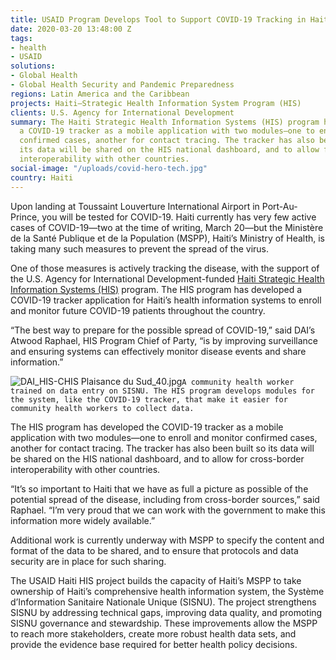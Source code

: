 ```yaml
---
title: USAID Program Develops Tool to Support COVID-19 Tracking in Haiti
date: 2020-03-20 13:48:00 Z
tags:
- health
- USAID
solutions:
- Global Health
- Global Health Security and Pandemic Preparedness
regions: Latin America and the Caribbean
projects: Haiti—Strategic Health Information System Program (HIS)
clients: U.S. Agency for International Development
summary: The Haiti Strategic Health Information Systems (HIS) program has developed
  a COVID-19 tracker as a mobile application with two modules—one to enroll and monitor
  confirmed cases, another for contact tracing. The tracker has also been built so
  its data will be shared on the HIS national dashboard, and to allow for cross-border
  interoperability with other countries.
social-image: "/uploads/covid-hero-tech.jpg"
country: Haiti
---
```


Upon landing at Toussaint Louverture International Airport in Port-Au-Prince, you will be tested for COVID-19. Haiti currently has very few active cases of COVID-19—two at the time of writing, March 20—but the Ministère de la Santé Publique et de la Population (MSPP), Haiti’s Ministry of Health, is taking many such measures to prevent the spread of the virus. 

One of those measures is actively tracking the disease, with the support of the U.S. Agency for International Development-funded [Haiti Strategic Health Information Systems (HIS)](https://www.dai.com/our-work/projects/haiti-strategic-health-information-system-his-program) program. The HIS program has developed a COVID-19 tracker application for Haiti’s health information systems to enroll and monitor future COVID-19 patients throughout the country.

“The best way to prepare for the possible spread of COVID-19,” said DAI’s Atwood Raphael, HIS Program Chief of Party, “is by improving surveillance and ensuring systems can effectively monitor disease events and share information.”

![DAI_HIS-CHIS Plaisance du Sud_40.jpg](/uploads/DAI_HIS-CHIS%20Plaisance%20du%20Sud_40.jpg)`A community health worker trained on data entry on SISNU. The HIS program develops modules for the system, like the COVID-19 tracker, that make it easier for community health workers to collect data.`

The HIS program has developed the COVID-19 tracker as a mobile application with two modules—one to enroll and monitor confirmed cases, another for contact tracing. The tracker has also been built so its data will be shared on the HIS national dashboard, and to allow for cross-border interoperability with other countries.

“It’s so important to Haiti that we have as full a picture as possible of the potential spread of the disease, including from cross-border sources,” said Raphael. “I’m very proud that we can work with the government to make this information more widely available.”

Additional work is currently underway with MSPP to specify the content and format of the data to be shared, and to ensure that protocols and data security are in place for such sharing.

The USAID Haiti HIS project builds the capacity of Haiti’s MSPP to take ownership of Haiti’s comprehensive health information system, the Système d’Information Sanitaire Nationale Unique (SISNU). The project strengthens SISNU by addressing technical gaps, improving data quality, and promoting SISNU governance and stewardship. These improvements allow the MSPP to reach more stakeholders, create more robust health data sets, and provide the evidence base required for better health policy decisions.